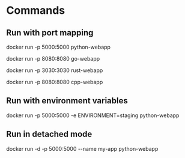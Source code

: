 # Commands

## Run with port mapping
docker run -p 5000:5000 python-webapp

docker run -p 8080:8080 go-webapp

docker run -p 3030:3030 rust-webapp

docker run -p 8080:8080 cpp-webapp

## Run with environment variables
docker run -p 5000:5000 -e ENVIRONMENT=staging python-webapp

## Run in detached mode
docker run -d -p 5000:5000 --name my-app python-webapp